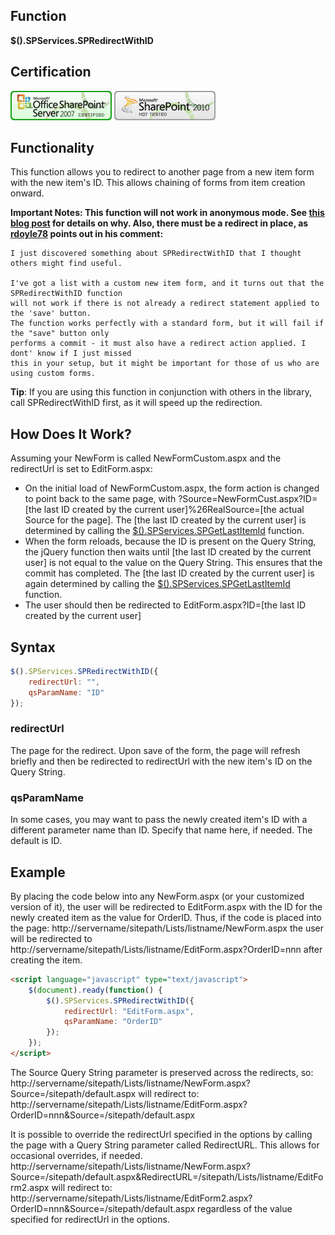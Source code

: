 ## Function

**$().SPServices.SPRedirectWithID**

## Certification

[![Certified for SharePoint 2007](/docs/img/sp2007-cert.jpg)](/docs/glossary/index.md#Certification) [![Not tested with SharePoint 2010](/docs/img/sp2010-notest.jpg "Not tested with SharePoint 2010")](/docs/glossary/index.md#Certification)

## Functionality

This function allows you to redirect to another page from a new item form with the new item's ID. This allows chaining of forms from item creation onward.

**Important Notes: This function will not work in anonymous mode. See [this blog post](http://sympmarc.com/2011/01/28/spservices-spredirectwithid-in-anonymous-mode-nope-wont-work/) for details on why. Also, there must be a redirect in place, as [rdoyle78](http://www.codeplex.com/site/users/view/rdoyle78) points out in his comment:**
```
I just discovered something about SPRedirectWithID that I thought others might find useful.

I've got a list with a custom new item form, and it turns out that the SPRedirectWithID function 
will not work if there is not already a redirect statement applied to the 'save' button. 
The function works perfectly with a standard form, but it will fail if the "save" button only 
performs a commit - it must also have a redirect action applied. I dont' know if I just missed 
this in your setup, but it might be important for those of us who are using custom forms.
```

**Tip**: If you are using this function in conjunction with others in the library, call SPRedirectWithID first, as it will speed up the redirection.

## How Does It Work?

Assuming your NewForm is called NewFormCustom.aspx and the redirectUrl is set to EditForm.aspx:

* On the initial load of NewFormCustom.aspx, the form action is changed to point back to the same page, with ?Source=NewFormCust.aspx?ID=[the last ID created by the current user]%26RealSource=[the actual Source for the page]. The [the last ID created by the current user] is determined by calling the [$().SPServices.SPGetLastItemId](/docs/value-added/SPGetLastItemId.md) function.
* When the form reloads, because the ID is present on the Query String, the jQuery function then waits until [the last ID created by the current user] is not equal to the value on the Query String. This ensures that the commit has completed. The [the last ID created by the current user] is again determined by calling the [$().SPServices.SPGetLastItemId](/docs/value-added/SPGetLastItemId.md) function.
* The user should then be redirected to EditForm.aspx?ID=[the last ID created by the current user]

## Syntax

``` javascript
$().SPServices.SPRedirectWithID({	
	redirectUrl: "",
	qsParamName: "ID"
});
```

### redirectUrl

The page for the redirect. Upon save of the form, the page will refresh briefly and then be redirected to redirectUrl with the new item's ID on the Query String. 

### qsParamName

In some cases, you may want to pass the newly created item's ID with a different parameter name than ID. Specify that name here, if needed. The default is ID.

## Example

By placing the code below into any NewForm.aspx (or your customized version of it), the user will be redirected to EditForm.aspx with the ID for the newly created item as the value for OrderID. Thus, if the code is placed into the page: 
http://servername/sitepath/Lists/listname/NewForm.aspx 
the user will be redirected to 
http://servername/sitepath/Lists/listname/EditForm.aspx?OrderID=nnn 
after creating the item. 

``` html
<script language="javascript" type="text/javascript">
	$(document).ready(function() {
		$().SPServices.SPRedirectWithID({	
			redirectUrl: "EditForm.aspx",
			qsParamName: "OrderID"
		});
	});
</script>
```

The Source Query String parameter is preserved across the redirects, so: 
http://servername/sitepath/Lists/listname/NewForm.aspx?Source=/sitepath/default.aspx 
will redirect to: 
http://servername/sitepath/Lists/listname/EditForm.aspx?OrderID=nnn&Source=/sitepath/default.aspx 

It is possible to override the redirectUrl specified in the options by calling the page with a Query String parameter called RedirectURL. This allows for occasional overrides, if needed. 
http://servername/sitepath/Lists/listname/NewForm.aspx?Source=/sitepath/default.aspx&RedirectURL=/sitepath/Lists/listname/EditForm2.aspx 
will redirect to: 
http://servername/sitepath/Lists/listname/EditForm2.aspx?OrderID=nnn&Source=/sitepath/default.aspx 
regardless of the value specified for redirectUrl in the options.
